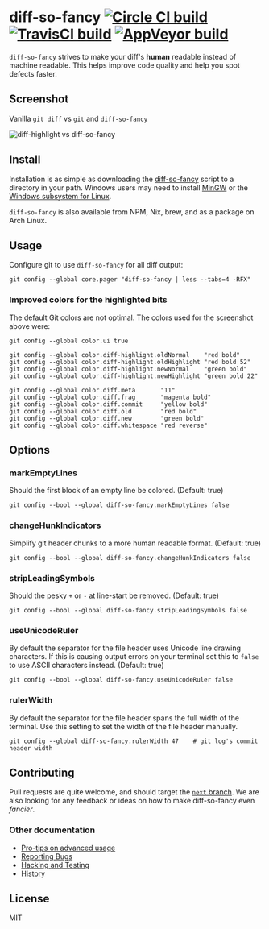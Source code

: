 # diff-so-fancy  [![Circle CI build](https://circleci.com/gh/so-fancy/diff-so-fancy.svg?style=shield)](https://circleci.com/gh/so-fancy/diff-so-fancy) [![TravisCI build](https://travis-ci.org/so-fancy/diff-so-fancy.svg?branch=master)](https://travis-ci.org/so-fancy/diff-so-fancy) [![AppVeyor build](https://ci.appveyor.com/api/projects/status/github/so-fancy/diff-so-fancy?branch=master&svg=true)](https://ci.appveyor.com/project/stevemao/diff-so-fancy/branch/master)

`diff-so-fancy` strives to make your diff's **human** readable instead of machine readable. This helps improve code quality and help you spot defects faster.


## Screenshot

Vanilla `git diff` vs `git` and `diff-so-fancy`

![diff-highlight vs diff-so-fancy](https://user-images.githubusercontent.com/3429760/32387617-44c873da-c082-11e7-829c-6160b853adcb.png)

## Install

Installation is as simple as downloading the [diff-so-fancy](https://raw.githubusercontent.com/so-fancy/diff-so-fancy/master/third_party/build_fatpack/diff-so-fancy) script to a directory in your path.
Windows users may need to install [MinGW](https://sourceforge.net/projects/mingw/files/) or the [Windows subsystem for Linux](https://docs.microsoft.com/en-us/windows/wsl/install-win10).

`diff-so-fancy` is also available from NPM, Nix, brew, and as a package on Arch Linux.

## Usage

Configure git to use `diff-so-fancy` for all diff output:
```shell
git config --global core.pager "diff-so-fancy | less --tabs=4 -RFX"
```

### Improved colors for the highlighted bits

The default Git colors are not optimal. The colors used for the screenshot above were:
```shell
git config --global color.ui true

git config --global color.diff-highlight.oldNormal    "red bold"
git config --global color.diff-highlight.oldHighlight "red bold 52"
git config --global color.diff-highlight.newNormal    "green bold"
git config --global color.diff-highlight.newHighlight "green bold 22"

git config --global color.diff.meta       "11"
git config --global color.diff.frag       "magenta bold"
git config --global color.diff.commit     "yellow bold"
git config --global color.diff.old        "red bold"
git config --global color.diff.new        "green bold"
git config --global color.diff.whitespace "red reverse"
```

## Options

### markEmptyLines

Should the first block of an empty line be colored. (Default: true)
```
git config --bool --global diff-so-fancy.markEmptyLines false
```

### changeHunkIndicators

Simplify git header chunks to a more human readable format. (Default: true)
```
git config --bool --global diff-so-fancy.changeHunkIndicators false
```

### stripLeadingSymbols

Should the pesky `+` or `-` at line-start be removed. (Default: true)
```
git config --bool --global diff-so-fancy.stripLeadingSymbols false
```

### useUnicodeRuler

By default the separator for the file header uses Unicode line drawing characters. If this is causing output errors on your terminal set this to `false` to use ASCII characters instead. (Default: true)
```
git config --bool --global diff-so-fancy.useUnicodeRuler false
```

### rulerWidth

By default the separator for the file header spans the full width of the terminal. Use this setting to set the width of the file header manually.
```
git config --global diff-so-fancy.rulerWidth 47    # git log's commit header width
```

## Contributing

Pull requests are quite welcome, and should target the [`next` branch](https://github.com/so-fancy/diff-so-fancy/tree/next). We are also looking for any feedback or ideas on how to make diff-so-fancy even *fancier*.

### Other documentation

* [Pro-tips on advanced usage](pro-tips.md)
* [Reporting Bugs](reporting-bugs.md)
* [Hacking and Testing](hacking-and-testing.md)
* [History](history.md)

## License

MIT
